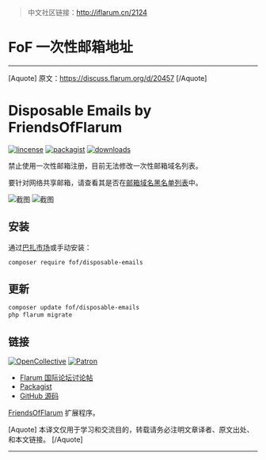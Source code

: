 > 中文社区链接：http://iflarum.cn/2124

# FoF 一次性邮箱地址

---------------------------------------------------------------

[Aquote]
原文：https://discuss.flarum.org/d/20457
[/Aquote]

# Disposable Emails by FriendsOfFlarum
[![lincense](https://img.shields.io/badge/license-MIT-blue.svg)](https://github.com/FriendsOfFlarum/disposable-emails/blob/master/LICENSE) [![packagist](https://img.shields.io/packagist/v/fof/disposable-emails.svg)](https://packagist.org/packages/fof/disposable-emails) [![downloads](https://img.shields.io/packagist/dt/fof/disposable-emails.svg)](https://packagist.org/packages/fof/disposable-emails)

禁止使用一次性邮箱注册，目前无法修改一次性邮箱域名列表。

要针对网络共享邮箱，请查看其是否在[邮箱域名黑名单列表](https://github.com/FGRibreau/mailchecker/blob/master/list.txt)中。

![截图](https://s1.ax1x.com/2020/08/31/dXhqY9.png) ![截图](https://s1.ax1x.com/2020/08/31/dXhxOK.png)

## 安装
通过[巴扎市场](https://discuss.flarum.org.cn/d/1214)或手动安装：
```sh
composer require fof/disposable-emails
```

## 更新
```sh
composer update fof/disposable-emails
php flarum migrate
```

## 链接
[![OpenCollective](https://opencollective.com/fof/donate/button@2x.png?color=blue)](https://opencollective.com/fof/donate) [![Patron](https://c5.patreon.com/external/logo/become_a_patron_button.png)](https://patreon.com/datitisev)

- [Flarum 国际论坛讨论帖](https://discuss.flarum.org/d/20457)
- [Packagist](https://packagist.org/packages/fof/disposable-emails)
- [GitHub 源码](https://github.com/FriendsOfFlarum/disposable-emails)

[FriendsOfFlarum](https://github.com/FriendsOfFlarum) 扩展程序。

[Aquote]
本译文仅用于学习和交流目的，转载请务必注明文章译者、原文出处、和本文链接。
[/Aquote]

---------------------------------------------------------------------
